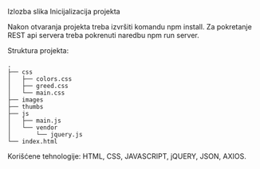 Izlozba slika
Inicijalizacija projekta

Nakon otvaranja projekta treba izvršiti komandu npm install. Za pokretanje REST api servera treba pokrenuti naredbu npm run server.

Struktura projekta:

```
.
├── css
│   ├── colors.css
│   ├── greed.css
│   └── main.css
├── images
├── thumbs
├── js
│   ├── main.js
│   └── vendor
│       └── jquery.js
└── index.html
```
Korišćene tehnologije: HTML, CSS, JAVASCRIPT, jQUERY, JSON, AXIOS.
